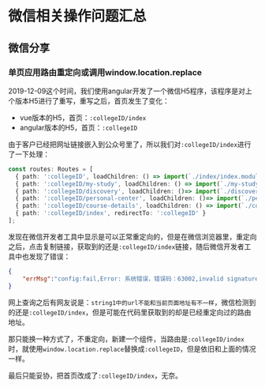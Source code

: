 # 微信相关操作问题汇总

## 微信分享

### 单页应用路由重定向或调用window.location.replace

2019-12-09这个时间，我们使用angular开发了一个微信H5程序，该程序是对上个版本H5进行了重写，重写之后，首页发生了变化：

- vue版本的H5，首页：`:collegeID/index`
- angular版本的H5，首页：`:collegeID`

由于客户已经把网址链接嵌入到公众号里了，所以我们对`:collegeID/index`进行了一下处理：

```typescript
const routes: Routes = [
  { path: ':collegeID', loadChildren: () => import(`./index/index.module`).then(m => m.IndexModule) },
  { path: ':collegeID/my-study', loadChildren: () => import(`./my-study/my-study.module`).then(m => m.MyStudyModule )},
  { path: ':collegeID/discovery', loadChildren: ()=> import(`./discovery/discovery.module`).then( m => m.DiscoveryModule )},
  { path: ':collegeID/personal-center', loadChildren: ()=> import(`./personal-center/personal-center.module`).then( m => m.PersonalCenterModule)},
  { path: ':collegeID/course-details', loadChildren: () => import(`./course-details/course-details.module`).then(m => m.CourseDetailsModule)},
  { path: ':collegeID/index', redirectTo: ':collegeID' }
];
```

发现在微信开发者工具中显示是可以正常重定向的，但是在微信浏览器里，重定向之后，点击复制链接，获取到的还是`:collegeID/index`链接，随后微信开发者工具中也发现了错误：

```json
{
    "errMsg":"config:fail,Error: 系统错误，错误码：63002,invalid signature [20191204 15:50:27][]"
}
```

网上查询之后有网友说是：`string1中的url不能和当前页面地址有不一样`，微信检测到的还是`:collegeID/index`，但是可能在代码里获取到的却是已经重定向过的路由地址。

那只能换一种方式了，不重定向，新建一个组件，当路由是`:collegeID/index`时，就使用`window.location.replace`替换成`:collegeID`，但是依旧和上面的情况一样。

最后只能妥协，把首页改成了`:collegeID/index`，无奈。
